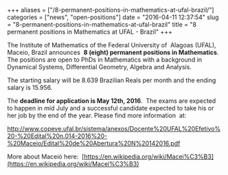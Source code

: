+++
aliases = ["/8-permanent-positions-in-mathematics-at-ufal-brazil/"]
categories = ["news", "open-positions"]
date = "2016-04-11 12:37:54"
slug = "8-permanent-positions-in-mathematics-at-ufal-brazil"
title = "8 permanent positions in Mathematics at UFAL - Brazil"
+++

The Institute of Mathematics of the Federal University of  Alagoas
(UFAL), Maceio, Brazil announces  **8 (eight) permanent positions in
Mathematics**.  The positions are open to PhDs in Mathematics with a
background in Dynamical Systems, Differential Geometry, Algebra and
Analysis.

The starting salary will be 8.639 Brazilian Reals per month and the
ending salary is 15.956.

The **deadline for application is May 12th, 2016**. 
The exams are expected  to happen in mid July and a successful candidate
expected to take his or her job by the end of the year. Please find more
information  at:

<http://www.copeve.ufal.br/sistema/anexos/Docente%20UFAL%20Efetivo%20-%20Edital%20n.014-2016%20-%20Maceio/Edital%20de%20Abertura%20N%20142016.pdf>

More about Maceió here:  [https://en.wikipedia.org/wiki/Macei%C3%B3](https://en.wikipedia.org/wiki/Macei%C3%B3)


